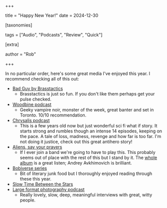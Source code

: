 +++

title = "Happy New Year!"
date = 2024-12-30

[taxonomies] 

tags = ["Audio", "Podcasts", "Review", "Quick"]

[extra]

author = "Rob"

+++

In no particular order, here's some great media I've enjoyed this year. I
recommend checking all of this out:

- [Bad Guy by Brasstactics](https://www.knkx.org/show/the-new-cool/2024-08-16/brasstactics-celebrate-joy-in-the-grooves-of-their-new-album)
  - Brasstactics is just so fun. If you don't like them perhaps get your pulse checked.
- [Woodbine podcast](https://woodbinepod.com/)
  - Geeky vampire noir, monster of the week, great banter and set in Toronto. 10/10 recommendation.
- [Chrysalis podcast](https://podcasts.apple.com/ca/podcast/dust/id1482669176)
  - This is a few years old now but just wonderful sci fi what if story. It starts strong and rumbles though an intense 14 episodes, keeping on the pace. A tale of loss, madness, revenge and how far is too far. I'm not doing it justice, check out this great antihero story!
- [Aliens, say your prayers](https://open.spotify.com/track/4OLTCtWmUmSOYxz2qJiQaI?si=7b07286eefca4096)
  - If I ever join a band we're going to have to play this. This probably seems out of place with the rest of this but I stand by it. The [whole album](https://open.spotify.com/album/3zBmExKhhB4FvrrQRVFyf2?si=JO4duPnFR7ySHe65Sl6I-A) is a great listen; Andrey Avkhimovich is brilliant.
- [Bobiverse series](https://www.goodreads.com/series/192752-bobiverse)
  - Bit of literary junk food but I thoroughly enjoyed reading through these this year.
- [Slow Time Between the Stars](https://www.goodreads.com/book/show/151908304-slow-time-between-the-stars)
- [Large format photography podcast](https://largeformatphotographypodcast.podbean.com/)
  - Really lovely, slow, deep, meaningful interviews with great, witty people.
